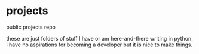 # projects
public projects repo

these are just folders of stuff I have or am here-and-there writing in python. 
i have no aspirations for becoming a developer but it is nice to make things. 
